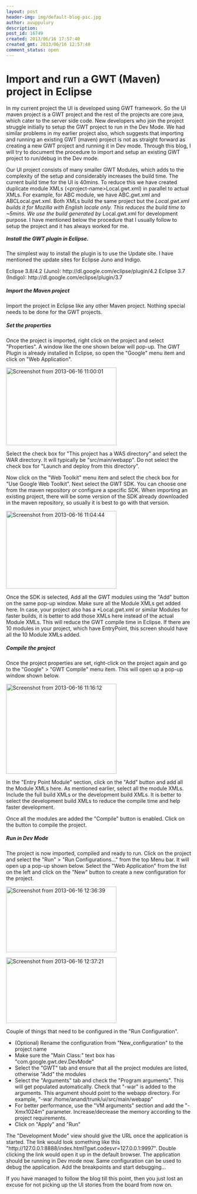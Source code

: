 ```yaml
---
layout: post
header-img: img/default-blog-pic.jpg
author: avuppulury
description: 
post_id: 16749
created: 2013/06/16 17:57:40
created_gmt: 2013/06/16 12:57:40
comment_status: open
---
```


# Import and run a GWT (Maven) project in Eclipse

<p>In my current project the UI is developed using GWT framework. So the UI maven project is a GWT project and the rest of the projects are core java, which cater to the server side code. New developers who join the project struggle initially to setup the GWT project to run in the Dev Mode. We had similar problems in my earlier project also, which suggests that importing and running an existing GWT (maven) project is not as straight forward as creating a new GWT project and running it in Dev mode. Through this blog, I will try to document the procedure to import and setup an existing GWT project to run/debug in the Dev mode.</p>
<p>Our UI project consists of many smaller GWT Modules, which adds to the complexity of the setup and considerably increases the build time. The current build time for the UI is 40mins. To reduce this we have created duplicate module XMLs (&lt;project-name&gt;Local.gwt.xml) in parallel to actual XMLs. For example, for ABC module, we have ABC.gwt.xml and ABCLocal.gwt.xml. Both XMLs build the same project but the <em>Local.gwt.xml builds it for Mozilla with English locale only. This reduces the build time to ~5mins. We use the build generated by </em>Local.gwt.xml for development purpose.
<!--more-->
I have mentioned below the procedure that I usually follow to setup the project and it has always worked for me.
<h5><span style="line-height: 14px;">Install the GWT plugin in Eclipse.</span></h5>
The simplest way to install the plugin is to use the Update site. I have mentioned the update sites for Eclipse Juno and Indigo.</p>
<p>Eclipse 3.8/4.2 (Juno): http://dl.google.com/eclipse/plugin/4.2
Eclipse 3.7 (Indigo): http://dl.google.com/eclipse/plugin/3.7
<h5>Import the Maven project</h5>
Import the project in Eclipse like any other Maven project. Nothing special needs to be done for the GWT projects.
<h5>Set the properties</h5>
Once the project is imported, right click on the project and select "Properties". A window like the one shown below will pop-up. The GWT Plugin is already installed in Eclipse, so open the "Google" menu item and click on "Web Application".</p>
<p><a href="http://xebee.xebia.in/wp-content/uploads/2013/06/Screenshot-from-2013-06-16-110001.png"><img class="alignnone size-medium wp-image-16754" alt="Screenshot from 2013-06-16 11:00:01" src="http://xebee.xebia.in/wp-content/uploads/2013/06/Screenshot-from-2013-06-16-110001-300x211.png" width="300" height="211" /></a></p>
<p>Select the check box for "This project has a WAS directory" and select the WAR directory. It will typically be "src/main/webapp". Do not select the check box for "Launch and deploy from this directory".</p>
<p>Now click on the "Web Toolkit" menu item and select the check box for "Use Google Web Toolkit". Next select the GWT SDK. You can choose one from the maven repository or configure a specific SDK. When importing an existing project, there will be some version of the SDK already downloaded in the maven repository, so usually it is best to go with that version.</p>
<p><a href="http://xebee.xebia.in/wp-content/uploads/2013/06/Screenshot-from-2013-06-16-110444.png"><img class="alignnone size-medium wp-image-16755" alt="Screenshot from 2013-06-16 11:04:44" src="http://xebee.xebia.in/wp-content/uploads/2013/06/Screenshot-from-2013-06-16-110444-300x211.png" width="300" height="211" /></a></p>
<p>Once the SDK is selected, Add all the GWT modules using the "Add" button on the same pop-up window. Make sure all the Module XMLs get added here. In case, your project also has a *Local.gwt.xml or similar Modules for faster builds, it is better to add those XMLs here instead of the actual Module XMLs. This will reduce the GWT compile time in Eclipse. If there are 10 modules in your project, which have EntryPoint, this screen should have all the 10 Module XMLs added.
<h5>Compile the project</h5>
Once the project properties are set, right-click on the project again and go to the "Google" &gt; "GWT Compile" menu item. This will open up a pop-up window shown below.</p>
<p><a href="http://xebee.xebia.in/wp-content/uploads/2013/06/Screenshot-from-2013-06-16-111612.png"><img class="alignnone size-medium wp-image-16757" alt="Screenshot from 2013-06-16 11:16:12" src="http://xebee.xebia.in/wp-content/uploads/2013/06/Screenshot-from-2013-06-16-111612-300x244.png" width="300" height="244" /></a></p>
<p>In the "Entry Point Module" section, click on the "Add" button and add all the Module XMLs here. As mentioned earlier, select all the module XMLs. Include the full build XMLs or the development build XMLs. It is better to select the development build XMLs to reduce the compile time and help faster development.</p>
<p>Once all the modules are added the "Compile" button is enabled. Click on the button to compile the project.
<h5>Run in Dev Mode</h5>
The project is now imported, compiled and ready to run. Click on the project and select the "Run" &gt; "Run Configurations..." from the top Menu bar. It will open up a pop-up shown below. Select the "Web Application" from the list on the left and click on the "New" button to create a new configuration for the project.</p>
<p><a href="http://xebee.xebia.in/wp-content/uploads/2013/06/Screenshot-from-2013-06-16-123639.png"><img class="alignnone size-medium wp-image-16760" alt="Screenshot from 2013-06-16 12:36:39" src="http://xebee.xebia.in/wp-content/uploads/2013/06/Screenshot-from-2013-06-16-123639-300x178.png" width="300" height="178" /></a></p>
<p><a href="http://xebee.xebia.in/wp-content/uploads/2013/06/Screenshot-from-2013-06-16-123721.png"><img class="alignnone size-medium wp-image-16761" alt="Screenshot from 2013-06-16 12:37:21" src="http://xebee.xebia.in/wp-content/uploads/2013/06/Screenshot-from-2013-06-16-123721-300x178.png" width="300" height="178" /></a></p>
<p>Couple of things that need to be configured in the "Run Configuration".
<ul>
    <li><span style="line-height: 14px;">(Optional) Rename the configuration from "New_configuration" to the project name</span></li>
    <li>Make sure the "Main Class:" text box has "com.google.gwt.dev.DevMode"</li>
    <li>Select the "GWT" tab and ensure that all the project modules are listed, otherwise "Add" the modules</li>
    <li>Select the "Arguments" tab and check the "Program arguments". This will get populated automatically. Check that "-war" is added to the arguments. This argument should point to the webapp directory. For example, "-war /home/anand/trunk/ui/src/main/webapp"</li>
    <li>For better performance, use the "VM arguments" section and add the "-Xmx1024m" parameter. Increase/decrease the memory according to the project requirements.</li>
    <li>Click on "Apply" and "Run"</li>
</ul>
The "Development Mode" view should give the URL once the application is started. The link would look something like this "http://127.0.0.1:8888/index.html?gwt.codesvr=127.0.0.1:9997". Double clicking the link would open it up in the default browser. The application should be running in Dev mode now. Same configuration can be used to debug the application. Add the breakpoints and start debugging...</p>
<p>If you have managed to follow the blog till this point, then you just lost an excuse for not picking up the UI stories from the board from now on.</p>
